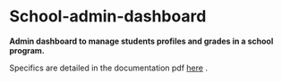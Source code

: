 # School-admin-dashboard
**Admin dashboard to manage students profiles and grades in a school program.**

Specifics are detailed in the documentation pdf [here](Student_Management_System.pdf) .